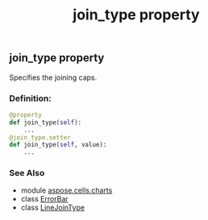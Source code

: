 ﻿---
title: join_type property
second_title: Aspose.Cells for Python via .NET API References
description: 
type: docs
weight: 200
url: /aspose.cells.charts/errorbar/join_type/
is_root: false
---

## join_type property


Specifies the joining caps.
### Definition:
```python
@property
def join_type(self):
    ...
@join_type.setter
def join_type(self, value):
    ...
```

### See Also
* module [aspose.cells.charts](../../)
* class [ErrorBar](/cells/python-net/aspose.cells.charts/errorbar)
* class [LineJoinType](/cells/python-net/aspose.cells.drawing/linejointype)
